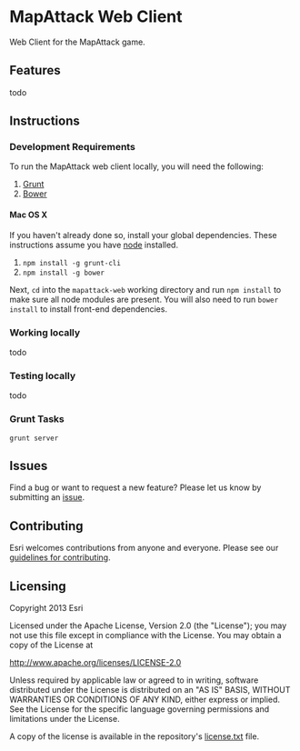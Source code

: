 # MapAttack Web Client

Web Client for the MapAttack game.

## Features

todo

## Instructions

### Development Requirements

To run the MapAttack web client locally, you will need the following:

1. [Grunt](http://gruntjs.com/)
1. [Bower](http://bower.io/)

#### Mac OS X

If you haven't already done so, install your global dependencies. These instructions assume you have [node](http://nodejs.org/) installed.

1. `npm install -g grunt-cli`
1. `npm install -g bower`

Next, `cd` into the `mapattack-web` working directory and run `npm install` to make sure all node modules are present.
You will also need to run `bower install` to install front-end dependencies.

### Working locally

todo

### Testing locally

todo

### Grunt Tasks

`grunt server`

## Issues

Find a bug or want to request a new feature? Please let us know by submitting an [issue](https://github.com/geoloqi/mapattack-web/issues).

## Contributing

Esri welcomes contributions from anyone and everyone. Please see our [guidelines for contributing](https://github.com/esri/contributing).

## Licensing

Copyright 2013 Esri

Licensed under the Apache License, Version 2.0 (the "License");
you may not use this file except in compliance with the License.
You may obtain a copy of the License at

   http://www.apache.org/licenses/LICENSE-2.0

Unless required by applicable law or agreed to in writing, software
distributed under the License is distributed on an "AS IS" BASIS,
WITHOUT WARRANTIES OR CONDITIONS OF ANY KIND, either express or implied.
See the License for the specific language governing permissions and
limitations under the License.

A copy of the license is available in the repository's [license.txt](https://raw.github.com/geoloqi/mapattack-web/master/LICENSE) file.
